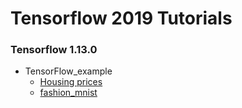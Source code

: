 # Tensorflow 2019 Tutorials
### Tensorflow 1.13.0

* TensorFlow_example
  * [Housing prices](https://github.com/lukkyy/TensorFlow_example/blob/master/example-contents/1_housing_price.py)
  * [fashion_mnist](https://github.com/lukkyy/Computer-version-toturials/blob/master/example/fashion_mnist.py)

